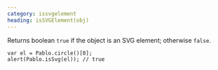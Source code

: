 ```yaml
--- 
category: issvgelement
heading: isSVGElement(obj)
---
```


Returns boolean `true` if the object is an SVG element; otherwise `false`.

    var el = Pablo.circle()[0];
    alert(Pablo.isSvg(el)); // true